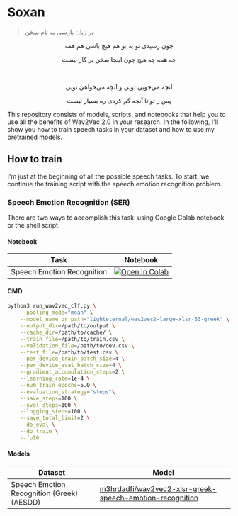 # Soxan
> در زبان پارسی به نام سخن


<p align="center">چون رسیدی تو به تو هم هیچ باشی هم همه</p>
<p align="center">چه همه چه هیچ چون اینجا سخن بر کار نیست</p>
<br/>
<p align="center">آنچه می‌جویی تویی و آنچه می‌خواهی تویی</p>
<p align="center">پس ز تو تا آنچه گم کردی ره بسیار نیست</p>

This repository consists of models, scripts, and notebooks that help you to use all the benefits of Wav2Vec 2.0 in your research. In the following, I'll show you how to train speech tasks in your dataset and how to use my pretrained models.

## How to train

I'm just at the beginning of all the possible speech tasks. To start, we continue the training script with the speech emotion recognition problem.

### Speech Emotion Recognition (SER)

There are two ways to accomplish this task: using Google Colab notebook or the shell script.

#### Notebook

| Task                       	| Notebook                                                                                                                                                                                           	|
|----------------------------	|----------------------------------------------------------------------------------------------------------------------------------------------------------------------------------------------------	|
| Speech Emotion Recognition 	| [![Open In Colab](https://colab.research.google.com/assets/colab-badge.svg)](https://colab.research.google.com/github/m3hrdadfi/soxan/blob/master/notebooks/Emotion_recognition_in_Greek_speech_using_Wav2Vec2.ipynb) 	|

#### CMD

```bash
python3 run_wav2vec_clf.py \
    --pooling_mode="mean" \
    --model_name_or_path="lighteternal/wav2vec2-large-xlsr-53-greek" \
    --output_dir=/path/to/output \
    --cache_dir=/path/to/cache/ \
    --train_file=/path/to/train.csv \
    --validation_file=/path/to/dev.csv \
    --test_file=/path/to/test.csv \
    --per_device_train_batch_size=4 \
    --per_device_eval_batch_size=4 \
    --gradient_accumulation_steps=2 \
    --learning_rate=1e-4 \
    --num_train_epochs=5.0 \
    --evaluation_strategy="steps"\
    --save_steps=100 \
    --eval_steps=100 \
    --logging_steps=100 \
    --save_total_limit=2 \
    --do_eval \
    --do_train \
    --fp16
```


#### Models

| Dataset                                    	| Model                                                                                                                                       	|
|--------------------------------------------	|---------------------------------------------------------------------------------------------------------------------------------------------	|
| Speech Emotion Recognition (Greek) (AESDD) 	| [m3hrdadfi/wav2vec2-xlsr-greek-speech-emotion-recognition](https://huggingface.co/m3hrdadfi/wav2vec2-xlsr-greek-speech-emotion-recognition) 	|
